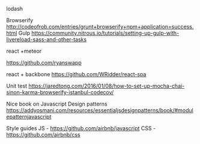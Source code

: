 
lodash


Browserify
http://codeofrob.com/entries/grunt+browserify+npm+application=success.html
Gulp
https://community.nitrous.io/tutorials/setting-up-gulp-with-livereload-sass-and-other-tasks


react +meteor

https://github.com/ryanswapp


react + backbone
https://github.com/WRidder/react-spa


Unit test 
https://jaredtong.com/2016/01/08/how-to-set-up-mocha-chai-sinon-karma-browserify-istanbul-codecov/


Nice book on Javascript Design patterns
https://addyosmani.com/resources/essentialjsdesignpatterns/book/#modulepatternjavascript

Style guides
JS - https://github.com/airbnb/javascript
CSS - https://github.com/airbnb/css
